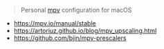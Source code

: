 > Personal [mpv](https://github.com/mpv-player/mpv) configuration for macOS

- <https://mpv.io/manual/stable>
- <https://artoriuz.github.io/blog/mpv_upscaling.html>
- <https://github.com/bjin/mpv-prescalers>









